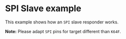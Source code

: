 # SPI Slave example

This example shows how an `SPI` slave responder works.

**Note:** Please adapt `SPI` pins for target different than `K64F`.

